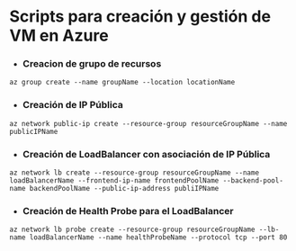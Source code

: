 # Scripts para creación y gestión de VM en Azure

* ### Creacion de grupo de recursos

<pre><code>az group create --name groupName --location locationName</code></pre>

* ### Creación de IP Pública

<pre><code>az network public-ip create --resource-group resourceGroupName --name publicIPName
</code></pre>

* ### Creación de LoadBalancer con asociación de IP Pública

<pre><code>az network lb create --resource-group resourceGroupName --name loadBalancerName --frontend-ip-name frontendPoolName --backend-pool-name backendPoolName --public-ip-address publiIPName
</code></pre>

* ### Creación de Health Probe para el LoadBalancer

<pre><code>az network lb probe create --resource-group resourceGroupName --lb-name loadBalancerName --name healthProbeName --protocol tcp --port 80
</code></pre>

